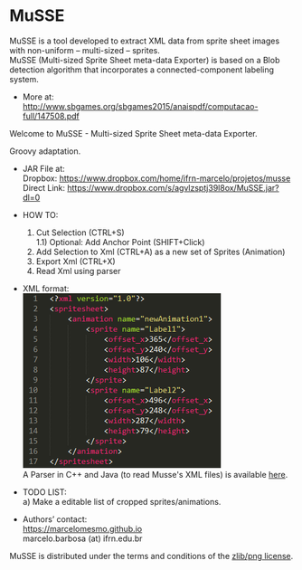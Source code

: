 # MuSSE

MuSSE is a tool developed to extract XML data from sprite sheet images with non-uniform – multi-sized – sprites.  
MuSSE (Multi-sized Sprite Sheet meta-data Exporter) is based on a Blob detection algorithm that incorporates a 
connected-component labeling system.  

 * More at:  
 http://www.sbgames.org/sbgames2015/anaispdf/computacao-full/147508.pdf
  
Welcome to MuSSE - Multi-sized Sprite Sheet meta-data Exporter.

Groovy adaptation.

 * JAR File at:  
Dropbox: https://www.dropbox.com/home/ifrn-marcelo/projetos/musse  
Direct Link: https://www.dropbox.com/s/agvlzsptj39l8ox/MuSSE.jar?dl=0  
  
 * HOW TO:  
 	1) Cut Selection (CTRL+S)  
 		1.1) Optional: Add Anchor Point (SHIFT+Click)  
 	2) Add Selection to Xml (CTRL+A) as a new set of Sprites (Animation)  
 	3) Export Xml (CTRL+X)  
 	4) Read Xml using parser  
   
 * XML format:  
 ![alt tag](https://raw.githubusercontent.com/marcelomesmo/MuSSE/master/xml-example.png)  
A Parser in C++ and Java (to read Musse's XML files) is available [here](https://github.com/marcelomesmo/MusseXmlParser).    
  	
 * TODO LIST:  
 	a) Make a editable list of cropped sprites/animations.  
  
 * Authors’ contact:  
 https://marcelomesmo.github.io  
 marcelo.barbosa (at) ifrn.edu.br  
   
MuSSE is distributed under the terms and conditions of the [zlib/png license](http://zlib.net/zlib_license.html).
